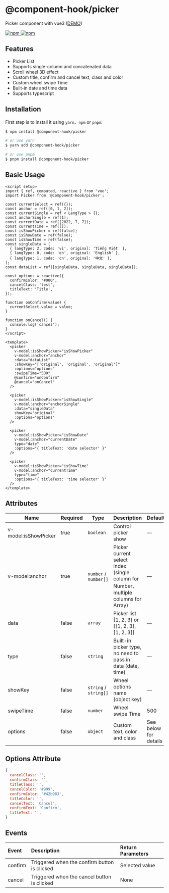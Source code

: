 # @component-hook/picker

Picker component with vue3 ([DEMO](https://tzuyi0817.github.io/component-hook/#/picker))

<p>
  <a href="https://npm-stat.com/charts.html?package=@component-hook/picker">
    <img src="https://img.shields.io/npm/dm/@component-hook/picker.svg" alt="npm"/>
  </a>
  <a href="https://www.npmjs.com/package/@component-hook/picker">
    <img src="https://img.shields.io/npm/v/@component-hook/picker.svg" alt="npm"/>
  </a>
</p>

## Features

- Picker List
- Supports single-column and concatenated data
- Scroll wheel 3D effect
- Custom title, confirm and cancel text, class and color
- Custom wheel swipe Time
- Built-in date and time data
- Supports typescript

## Installation

First step is to install it using `yarn`、`npm` or `pnpm`:

```bash
$ npm install @component-hook/picker

# or use yarn
$ yarn add @component-hook/picker

# or use pnpm
$ pnpm install @component-hook/picker
```

## Basic Usage

```vue
<script setup>
import { ref, computed, reactive } from 'vue';
import Picker from '@component-hook/picker';

const currentSelect = ref({});
const anchor = ref([0, 1, 2]);
const currentSingle = ref < LangType > {};
const anchorSingle = ref(1);
const currentDate = ref([2022, 7, 7]);
const currentTime = ref([]);
const isShowPicker = ref(false);
const isShowDate = ref(false);
const isShowTime = ref(false);
const singleData = [
  { langType: 2, code: 'vi', original: 'Tiếng Việt' },
  { langType: 0, code: 'en', original: 'English' },
  { langType: 1, code: 'cn', original: '中文' },
];
const dataList = ref([singleData, singleData, singleData]);

const options = reactive({
  confirmColor: '#000',
  cancelClass: 'test',
  titleText: 'Title',
});

function onConfirm(value) {
  currentSelect.value = value;
}

function onCancel() {
  console.log('cancel');
}
</script>

<template>
  <picker
    v-model:isShowPicker="isShowPicker"
    v-model:anchor="anchor"
    :data="dataList"
    :showKey="['original', 'original', 'original']"
    :options="options"
    :swipeTime="500"
    @confirm="onConfirm"
    @cancel="onCancel"
  />

  <picker
    v-model:isShowPicker="isShowSingle"
    v-model:anchor="anchorSingle"
    :data="singleData"
    showKey="original"
    :options="options"
  />

  <picker
    v-model:isShowPicker="isShowDate"
    v-model:anchor="currentDate"
    type="date"
    :options="{ titleText: 'date selector' }"
  />

  <picker
    v-model:isShowPicker="isShowTime"
    v-model:anchor="currentTime"
    type="time"
    :options="{ titleText: 'time selector' }"
  />
</template>
```

## Attributes

| Name                 | Required | Type                  | Description                                                                         | Default               |
| -------------------- | -------- | --------------------- | ----------------------------------------------------------------------------------- | --------------------- |
| v-model:isShowPicker | true     | `boolean`             | Control picker show                                                                 | —                     |
| v-model:anchor       | true     | `number` / `number[]` | Picker current select index (single column for Number、 multiple columns for Array) | —                     |
| data                 | false    | `array`               | Picker list [1, 2, 3] or [[1, 2, 3], [1, 2, 3]]                                     | —                     |
| type                 | false    | `string`              | Built-in picker type, no need to pass in data (date, time)                          | —                     |
| showKey              | false    | `string` / `string[]` | Wheel options name (object key)                                                     | —                     |
| swipeTime            | false    | `number`              | Wheel swipe Time                                                                    | 500                   |
| options              | false    | `object`              | Custom text, color and class                                                        | See below for details |

## Options Attribute

```javascript
{
  cancelClass: '',
  confirmClass: '',
  titleClass: '',
  cancelColor: '#999',
  confirmColor: '#42b983',
  titleColor: '',
  cancelText: 'Cancel',
  confirmText: 'Confirm',
  titleText: '',
}
```

## Events

| Event   | Description                                  | Return Parameters |
| :------ | :------------------------------------------- | :---------------- |
| confirm | Triggered when the confirm button is clicked | Selected value    |
| cancel  | Triggered when the cancel button is clicked  | None              |
